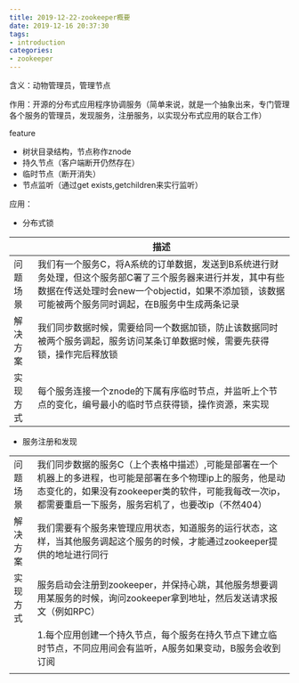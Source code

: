 ```yaml
---
title: 2019-12-22-zookeeper概要
date: 2019-12-16 20:37:30
tags:
- introduction
categories:
- zookeeper
---
```


含义：动物管理员，管理节点

作用：开源的分布式应用程序协调服务（简单来说，就是一个抽象出来，专门管理各个服务的管理员，发现服务，注册服务，以实现分布式应用的联合工作）

feature

- 树状目录结构，节点称作znode
- 持久节点（客户端断开仍然存在）
- 临时节点（断开消失）
- 节点监听（通过get exists,getchildren来实行监听）

应用：

- 分布式锁

|          | 描述                                                         |
| -------- | ------------------------------------------------------------ |
| 问题场景 | 我们有一个服务C，将A系统的订单数据，发送到B系统进行财务处理，但这个服务部C署了三个服务器来进行并发，其中有些数据在传送处理时会new一个objectid，如果不添加锁，该数据可能被两个服务同时调起，在B服务中生成两条记录 |
| 解决方案 | 我们同步数据时候，需要给同一个数据加锁，防止该数据同时被两个服务调起，服务访问某条订单数据时候，需要先获得锁，操作完后释放锁 |
| 实现方式 | 每个服务连接一个znode的下属有序临时节点，并监听上个节点的变化，编号最小的临时节点获得锁，操作资源，来实现 |

- 服务注册和发现

|          |                                                              |
| -------- | ------------------------------------------------------------ |
| 问题场景 | 我们同步数据的服务C（上个表格中描述）,可能是部署在一个机器上的多进程，也可能是部署在多个物理ip上的服务，他是动态变化的，如果没有zookeeper类的软件，可能我每改一次ip，都需要重启一下服务，服务宕机了，也要改ip（不然404） |
| 解决方案 | 我们需要有个服务来管理应用状态，知道服务的运行状态，这样，当其他服务调起这个服务的时候，才能通过zookeeper提供的地址进行同行 |
| 实现方式 | 服务启动会注册到zookeeper，并保持心跳，其他服务想要调用某服务的时候，询问zookeeper拿到地址，然后发送请求报文（例如RPC） |
|          | 1.每个应用创建一个持久节点，每个服务在持久节点下建立临时节点，不同应用间会有监听，A服务如果变动，B服务会收到订阅 |
|          |                                                              |

